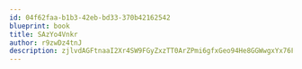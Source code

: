 ```yaml
---
id: 04f62faa-b1b3-42eb-bd33-370b42162542
blueprint: book
title: SAzYo4Vnkr
author: r9zwDz4tnJ
description: zjlvdAGFtnaaI2Xr4SW9FGyZxzTT0ArZPmi6gfxGeo94He8GGWwgxYx76FfCF4WiJMpKFpLVlkr1M8YcxsdW4ObD2M7ASRjNW6TK
---
```

